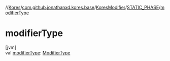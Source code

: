 //[Kores](../../../../index.md)/[com.github.jonathanxd.kores.base](../../index.md)/[KoresModifier](../index.md)/[STATIC_PHASE](index.md)/[modifierType](modifier-type.md)

# modifierType

[jvm]\
val [modifierType](modifier-type.md): [ModifierType](../../-modifier-type/index.md)
